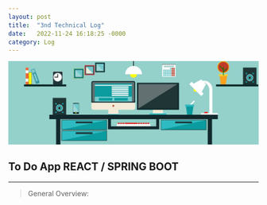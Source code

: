 ```yaml
---
layout: post
title:  "3nd Technical Log"
date:   2022-11-24 16:18:25 -0000
category: Log
---
```

![dev](https://github.com/TheClerici/my-blog/blob/main/images/dev.jpg?raw=true "Title")

## To Do App REACT / SPRING BOOT

------------------------------------------------------------------------------------------
<blockquote> <p> General Overview: </p> </blockquote> 